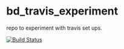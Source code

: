# bd_travis_experiment
repo to experiment with travis set ups.  


[![Build Status](https://travis-ci.org/shawnlaffan/bd_travis_experiment.png?branch=master)](https://travis-ci.org/shawnlaffan/bd_travis_experiment)
